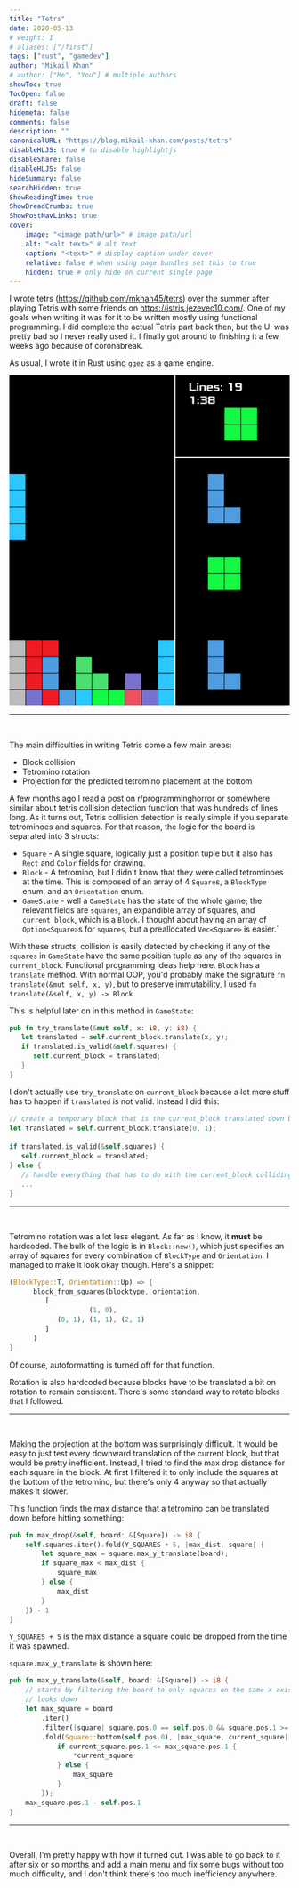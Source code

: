 ```yaml
---
title: "Tetrs"
date: 2020-05-13
# weight: 1
# aliases: ["/first"]
tags: ["rust", "gamedev"]
author: "Mikail Khan"
# author: ["Me", "You"] # multiple authors
showToc: true
TocOpen: false
draft: false
hidemeta: false
comments: false
description: ""
canonicalURL: "https://blog.mikail-khan.com/posts/tetrs"
disableHLJS: true # to disable highlightjs
disableShare: false
disableHLJS: false
hideSummary: false
searchHidden: true
ShowReadingTime: true
ShowBreadCrumbs: true
ShowPostNavLinks: true
cover:
    image: "<image path/url>" # image path/url
    alt: "<alt text>" # alt text
    caption: "<text>" # display caption under cover
    relative: false # when using page bundles set this to true
    hidden: true # only hide on current single page
---
```


I wrote tetrs (<https://github.com/mkhan45/tetrs>) over the summer after playing Tetris with some friends on <https://jstris.jezevec10.com/>. One of my goals when writing it was for it to be written mostly using functional programming. I did complete the actual Tetris part back then, but the UI was pretty bad so I never really used it. I finally got around to finishing it a few weeks ago because of coronabreak.

As usual, I wrote it in Rust using `ggez` as a game engine.

![](https://raw.githubusercontent.com/mkhan45/tetrs/master/tetrs.png)

____________

&nbsp;


The main difficulties in writing Tetris come a few main areas:
- Block collision
- Tetromino rotation
- Projection for the predicted tetromino placement at the bottom

A few months ago I read a post on r/programminghorror or somewhere similar about tetris collision detection function that was hundreds of lines long. As it turns out, Tetris collision detection is really simple if you separate tetrominoes and squares. For that reason, the logic for the board is separated into 3 structs:

- `Square` - A single square, logically just a position tuple but it also has `Rect` and `Color` fields for drawing.
- `Block` - A tetromino, but I didn't know that they were called tetrominoes at the time. This is composed of an array of 4 `Square`s, a `BlockType` enum, and an `Orientation` enum.
- `GameState` - well a `GameState` has the state of the whole game; the relevant fields are `squares`, an expandible array of squares, and `current_block`, which is a `Block`. I thought about having an array of `Option<Square>`s for `squares`, but a preallocated `Vec<Square>` is easier.`

With these structs, collision is easily detected by checking if any of the `squares` in `GameState` have the same position tuple as any of the squares in `current_block`. Functional programming ideas help here. `Block` has a `translate` method. With normal OOP, you'd probably make the signature `fn translate(&mut self, x, y)`, but to preserve immutability, I used `fn translate(&self, x, y) -> Block`. 

This is helpful later on in this method in `GameState`:

```rust
pub fn try_translate(&mut self, x: i8, y: i8) {
   let translated = self.current_block.translate(x, y);
   if translated.is_valid(&self.squares) {
      self.current_block = translated;
   }
}
```

I don't actually use `try_translate` on `current_block` because a lot more stuff has to happen if `translated` is not valid. Instead I did this:

```rust
// create a temporary block that is the current_block translated down by one
let translated = self.current_block.translate(0, 1);

if translated.is_valid(&self.squares) {
   self.current_block = translated;
} else {
   // handle everything that has to do with the current_block colliding 
   ...
}
```

____________

&nbsp;

Tetromino rotation was a lot less elegant. As far as I know, it **must** be hardcoded. The bulk of the logic is in `Block::new()`, which just specifies an array of squares for every combination of `BlockType` and `Orientation`. I managed to make it look okay though. Here's a snippet:

```rust
(BlockType::T, Orientation::Up) => {
      block_from_squares(blocktype, orientation, 
         [
                    (1, 0), 
            (0, 1), (1, 1), (2, 1)
         ]
      )
}
```
Of course, autoformatting is turned off for that function.

Rotation is also hardcoded because blocks have to be translated a bit on rotation to remain consistent. There's some standard way to rotate blocks that I followed.

____________
&nbsp;

Making the projection at the bottom was surprisingly difficult. It would be easy to just test every downward translation of the current block, but that would be pretty inefficient. Instead, I tried to find the max drop distance for each square in the block. At first I filtered it to only include the squares at the bottom of the tetromino, but there's only 4 anyway so that actually makes it slower.

This function finds the max distance that a tetromino can be translated down before hitting something:
```rust
pub fn max_drop(&self, board: &[Square]) -> i8 {
    self.squares.iter().fold(Y_SQUARES + 5, |max_dist, square| {
        let square_max = square.max_y_translate(board);
        if square_max < max_dist {
            square_max
        } else {
            max_dist
        }
    }) - 1
}
```

`Y_SQUARES + 5` is the max distance a square could be dropped from the time it was spawned.

`square.max_y_translate` is shown here:
```rust
pub fn max_y_translate(&self, board: &[Square]) -> i8 {
    // starts by filtering the board to only squares on the same x axis, and then
    // looks down
    let max_square = board
        .iter()
        .filter(|square| square.pos.0 == self.pos.0 && square.pos.1 >= self.pos.1)
        .fold(Square::bottom(self.pos.0), |max_square, current_square| {
            if current_square.pos.1 <= max_square.pos.1 {
                *current_square
            } else {
                max_square
            }
        });
    max_square.pos.1 - self.pos.1
}
```

____________

&nbsp;

Overall, I'm pretty happy with how it turned out. I was able to go back to it after six or so months and add a main menu and fix some bugs without too much difficulty, and I don't think there's too much inefficiency anywhere.
